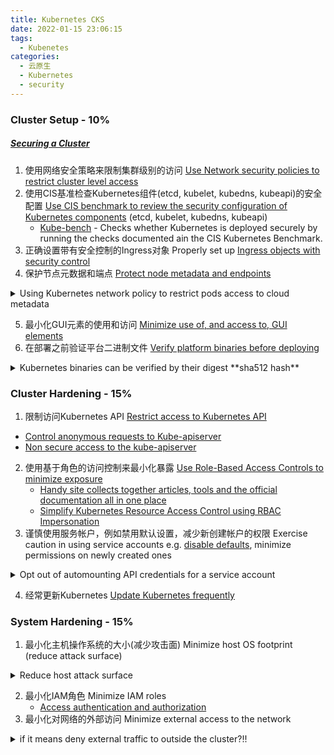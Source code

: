 ```yaml
---
title: Kubernetes CKS
date: 2022-01-15 23:06:15
tags:
  - Kubenetes
categories: 
  - 云原生
  - Kubernetes
  - security
---
```


<p></p>
<!-- more -->


### Cluster Setup - 10%
##### [Securing a Cluster](https://kubernetes.io/docs/tasks/administer-cluster/securing-a-cluster/)

1. 使用网络安全策略来限制集群级别的访问 
[Use Network security policies to restrict cluster level access](https://kubernetes.io/docs/concepts/services-networking/network-policies/)
2. 使用CIS基准检查Kubernetes组件(etcd, kubelet, kubedns, kubeapi)的安全配置 
[Use CIS benchmark to review the security configuration of Kubernetes components](https://www.cisecurity.org/benchmark/kubernetes/)  (etcd, kubelet, kubedns, kubeapi)
    - [Kube-bench](https://github.com/aquasecurity/kube-bench) - Checks whether Kubernetes is deployed securely by running the checks documented ain the CIS Kubernetes Benchmark.
3. 正确设置带有安全控制的Ingress对象 
Properly set up [Ingress objects with security control](https://kubernetes.io/docs/concepts/services-networking/ingress/#tls)
4. 保护节点元数据和端点 
[Protect node metadata and endpoints](https://kubernetes.io/docs/tasks/administer-cluster/securing-a-cluster/#restricting-cloud-metadata-api-access)

<details><summary> Using Kubernetes network policy to restrict pods access to cloud metadata </summary>

  * This example assumes AWS cloud, and metadata IP address is 169.254.169.254 should be blocked while all other external addresses are not.

 ```yaml
      apiVersion: networking.k8s.io/v1
      kind: NetworkPolicy
      metadata:
        name: deny-only-cloud-metadata-access
      spec:
        podSelector: {}
        policyTypes:
        - Egress
        egress:
        - to:
          - ipBlock:
            cidr: 0.0.0.0/0
            except:
            - 169.254.169.254/32
 ```

</details>

5. 最小化GUI元素的使用和访问 
[Minimize use of, and access to, GUI elements](https://kubernetes.io/docs/tasks/access-application-cluster/web-ui-dashboard/#accessing-the-dashboard-ui)
6. 在部署之前验证平台二进制文件 
[Verify platform binaries before deploying](https://github.com/kubernetes/kubernetes/releases)

<details><summary> Kubernetes binaries can be verified by their digest **sha512 hash**  </summary>

- Checking the Kubernetes release page for the specific release
- Checking the change log for the [images and their digests](https://github.com/kubernetes/kubernetes/blob/master/CHANGELOG/CHANGELOG-1.19.md#downloads-for-v1191)

</details>

### Cluster Hardening - 15%

1. 限制访问Kubernetes API 
[Restrict access to Kubernetes API](https://kubernetes.io/docs/reference/access-authn-authz/controlling-access/)
  - [Control anonymous requests to Kube-apiserver](https://kubernetes.io/docs/reference/access-authn-authz/authentication/#anonymous-requests)
  - [Non secure access to the kube-apiserver](https://kubernetes.io/docs/concepts/security/controlling-access/#api-server-ports-and-ips)
2. 使用基于角色的访问控制来最小化暴露 
[Use Role-Based Access Controls to minimize exposure](https://kubernetes.io/docs/reference/access-authn-authz/rbac/)
    *   [Handy site collects together articles, tools and the official documentation all in one place](https://rbac.dev/)
    *   [Simplify Kubernetes Resource Access Control using RBAC Impersonation](https://docs.bitnami.com/tutorials/simplify-kubernetes-resource-access-rbac-impersonation/)
3. 谨慎使用服务帐户，例如禁用默认设置，减少新创建帐户的权限 
Exercise caution in using service accounts e.g. [disable defaults](https://kubernetes.io/docs/tasks/configure-pod-container/configure-service-account/#use-the-default-service-account-to-access-the-api-server), minimize permissions on newly created ones

<details><summary> Opt out of automounting API credentials for a service account </summary>

   #### Opt out at service account scope
   ```yaml
   apiVersion: v1
   kind: ServiceAccount
   metadata:
     name: build-robot
   automountServiceAccountToken: false
   ```
   #### Opt out at pod scope
   ```yaml
   apiVersion: v1
   kind: Pod
   metadata:
     name: cks-pod
   spec:
     serviceAccountName: default
     automountServiceAccountToken: false
   ```

</details>

4. 经常更新Kubernetes 
[Update Kubernetes frequently](https://kubernetes.io/docs/reference/setup-tools/kubeadm/kubeadm-upgrade/)

### System Hardening - 15%

1. 最小化主机操作系统的大小(减少攻击面) 
Minimize host OS footprint (reduce attack surface)

<details><summary>Reduce host attack surface </summary>

   * [seccomp which stands for secure computing was originally intended as a means of safely running untrusted compute-bound programs](https://kubernetes.io/docs/tutorials/clusters/seccomp/)
   * [AppArmor can be configured for any application to reduce its potential host attack surface and provide greater in-depth defense.](https://kubernetes.io/docs/tutorials/clusters/apparmor/)
   * [PSP enforces](https://kubernetes.io/docs/concepts/policy/pod-security-policy/)
     PodSecurityPolicy is deprecated as of Kubernetes v1.21, and will be removed in v1.25. We recommend migrating to Pod Security Admission.
   * Apply host updates
   * Install minimal required OS fingerprint
   * Identify and address open ports
   * Remove unnecessary packages
   * Protect access to data with permissions
     *  [Restirct allowed hostpaths](https://kubernetes.io/docs/concepts/policy/pod-security-policy/#volumes-and-file-systems)

</details>

2. 最小化IAM角色 
Minimize IAM roles
   *   [Access authentication and authorization](https://kubernetes.io/docs/reference/access-authn-authz/authentication/)
3. 最小化对网络的外部访问 
Minimize external access to the network

<details><summary>     if it means deny external traffic to outside the cluster?!! </summary>

   * not tested, however, the thinking is that all pods can talk to all pods in all name spaces but not to the outside of the cluster!!!

   ```yaml
   apiVersion: networking.k8s.io/v1
   kind: NetworkPolicy
   metadata:
     name: deny-external-egress
   spec:
     podSelector: {}
     policyTypes:
     - Egress
     egress:
       to:
       - namespaceSelector: {}
     ```

</details>

4. 适当使用内核强化工具，如AppArmor, seccomp 
Appropriately use kernel hardening tools such as AppArmor, seccomp
   * [AppArmor](https://kubernetes.io/docs/tutorials/clusters/apparmor/)
   * [Seccomp](https://kubernetes.io/docs/tutorials/clusters/seccomp/)

### Minimize Microservice Vulnerabilities - 20%

1. 设置适当的OS级安全域，例如使用PSP, OPA，安全上下文 
Setup appropriate OS-level security domains e.g. using PSP, OPA, security contexts
   - [Pod Security Policies](https://kubernetes.io/docs/concepts/policy/pod-security-policy/)
   - [Open Policy Agent](https://kubernetes.io/blog/2019/08/06/opa-gatekeeper-policy-and-governance-for-kubernetes/)
   - [Security Contexts](https://kubernetes.io/docs/tasks/configure-pod-container/security-context/)
2. 管理Kubernetes机密 
[Manage kubernetes secrets](https://kubernetes.io/docs/concepts/configuration/secret/)
3. 在多租户环境中使用容器运行时 (例如gvisor, kata容器) 
Use [container runtime](https://kubernetes.io/docs/concepts/containers/runtime-class/) sandboxes in multi-tenant environments (e.g. [gvisor, kata containers](https://github.com/kubernetes/enhancements/blob/5dcf841b85f49aa8290529f1957ab8bc33f8b855/keps/sig-node/585-runtime-class/README.md#examples))
4. 使用mTLS实现Pod对Pod加密 
[Implement pod to pod encryption by use of mTLS](https://kubernetes.io/docs/tasks/tls/managing-tls-in-a-cluster/)
  - [ ] check if service mesh is part of the CKS exam


### Supply Chain Security - 20%

1. 最小化基本镜像大小 
Minimize base image footprint

   <details><summary>   Minimize base Image </summary>

   * Use distroless, UBI minimal, Alpine, or relavent to your app nodejs, python but the minimal build.
   * Do not include uncessary software not required for container during runtime e.g build tools and utilities, troubleshooting and debug binaries.
     *   [Learnk8s: 3 simple tricks for smaller Docker images](https://learnk8s.io/blog/smaller-docker-images)
      *   [GKE 7 best practices for building containers](https://cloud.google.com/blog/products/gcp/7-best-practices-for-building-containers)

   </details>

2. 保护您的供应链：将允许的注册表列入白名单，对镜像进行签名和验证 
Secure your supply chain: [whitelist allowed image registries](https://kubernetes.io/blog/2019/03/21/a-guide-to-kubernetes-admission-controllers/#why-do-i-need-admission-controllers), sign and validate images
  * Using [ImagePolicyWebhook admission Controller](https://kubernetes.io/docs/reference/access-authn-authz/admission-controllers/#imagepolicywebhook)
4. 使用用户工作负载的静态分析(例如kubernetes资源，Docker文件) 
Use static analysis of user workloads (e.g. [kubernetes resources](https://kubernetes.io/blog/2018/07/18/11-ways-not-to-get-hacked/#7-statically-analyse-yaml), docker files)
5. 扫描镜像，找出已知的漏洞 
[Scan images for known vulnerabilities](https://kubernetes.io/blog/2018/07/18/11-ways-not-to-get-hacked/#10-scan-images-and-run-ids)
    * [Aqua security Trivy]( https://github.com/aquasecurity/trivy)
    *   [Anchore command line scans](https://github.com/anchore/anchore-cli#command-line-examples)


### Monitoring, Logging and Runtime Security - 20%

1. 在主机和容器级别执行系统调用进程和文件活动的行为分析，以检测恶意活动 
Perform behavioural analytics of syscall process and file activities at the host and container level to detect malicious activities
	- [Falco installation guide](https://falco.org/docs/)
	- [Sysdig Falco 101](https://learn.sysdig.com/falco-101)
	- [Falco Helm Chart](https://github.com/falcosecurity/charts/tree/master/falco)
	- [Falco Kubernetes helmchart](https://github.com/falcosecurity/charts)
	- [Detect CVE-2020-8557 using Falco](https://falco.org/blog/detect-cve-2020-8557/)
2. 检测物理基础架构，应用程序，网络，数据，用户和工作负载中的威胁 
Detect threats within a physical infrastructure, apps, networks, data, users and workloads
3. 检测攻击的所有阶段，无论它发生在哪里，如何扩散 
Detect all phases of attack regardless where it occurs and how it spreads

   <details><summary>    Attack Phases </summary>

     -   [Kubernetes attack martix Microsoft blog](https://www.microsoft.com/security/blog/2020/04/02/attack-matrix-kubernetes/)
     -   [MITRE attack framwork using Falco](https://sysdig.com/blog/mitre-attck-framework-for-container-runtime-security-with-sysdig-falco/)
     -   [Lightboard video: Kubernetes attack matrix - 3 steps to mitigating the MITRE ATT&CK Techniques]()
     -   [CNCF Webinar: Mitigating Kubernetes attacks](https://www.cncf.io/webinars/mitigating-kubernetes-attacks/)

   </details>

4. 对环境中的不良行为者进行深入的分析调查和识别 
Perform deep analytical investigation and identification of bad actors within the environment
   - [Sysdig documentation](https://docs.sysdig.com/)
   - [Monitoring Kubernetes with sysdig](https://kubernetes.io/blog/2015/11/monitoring-kubernetes-with-sysdig/)
   - [CNCF Webinar: Getting started with container runtime security using Falco](https://youtu.be/VEFaGjfjfyc)
5. 确保容器在运行时不变 
[Ensure immutability of containers at runtime](https://kubernetes.io/blog/2018/03/principles-of-container-app-design/)
6. 使用审计日志来监视访问 
[Use Audit Logs to monitor access](https://kubernetes.io/docs/tasks/debug-application-cluster/audit/)






